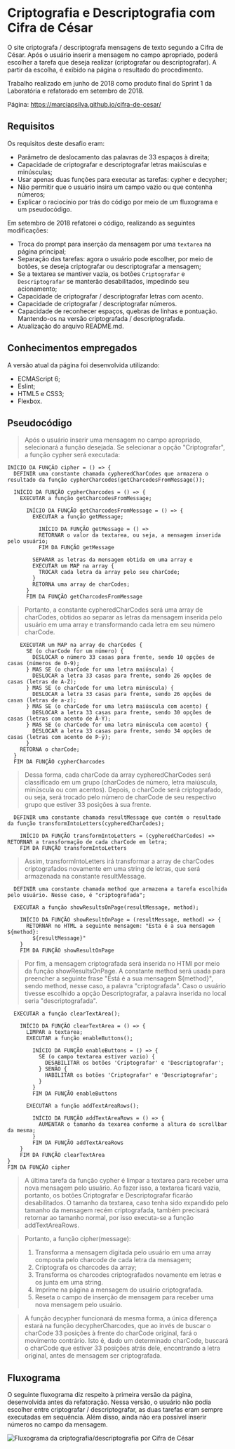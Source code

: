 # Criptografia e Descriptografia com Cifra de César

O site criptografa / descriptografa mensagens de texto segundo a Cifra de César. Após o usuário inserir a mensagem no campo apropriado, poderá escolher a tarefa que deseja realizar (criptografar ou descriptografar). A partir da escolha, é exibido na página o resultado do procedimento. 

Trabalho realizado em junho de 2018 como produto final do Sprint 1 da Laboratória e refatorado em setembro de 2018. 

Página: https://marciapsilva.github.io/cifra-de-cesar/

## Requisitos 

Os requisitos deste desafio eram:

- Parâmetro de deslocamento das palavras de 33 espaços à direita;
- Capacidade de criptografar e descriptografar letras maiúsculas e minúsculas;
- Usar apenas duas funções para executar as tarefas: cypher e decypher;
- Não permitir que o usuário insira um campo vazio ou que contenha números;
- Explicar o raciocínio por trás do código por meio de um fluxograma e um pseudocódigo.

Em setembro de 2018 refatorei o código, realizando as seguintes modificações:

- Troca do prompt para inserção da mensagem por uma `textarea` na página principal;
- Separação das tarefas: agora o usuário pode escolher, por meio de botões, se deseja criptografar ou descriptografar a mensagem;
- Se a textarea se mantiver vazia, os botões `Criptografar` e `Descriptografar` se manterão desabilitados, impedindo seu acionamento;
- Capacidade de criptografar / descriptografar letras com acento.
- Capacidade de criptografar / descriptografar números.
- Capacidade de reconhecer espaços, quebras de linhas e pontuação. Mantendo-os na versão criptografada / descriptografada.
- Atualização do arquivo README.md.

## Conhecimentos empregados

A versão atual da página foi desenvolvida utilizando:

- ECMAScript 6;
- Eslint;
- HTML5 e CSS3;
- Flexbox.

## Pseudocódigo

>Após o usuário inserir uma mensagem no campo apropriado, selecionará a função desejada. Se selecionar a opção "Criptografar", a função cypher será executada:

    INÍCIO DA FUNÇÃO cipher = () => {
      DEFINIR uma constante chamada cypheredCharCodes que armazena o resultado da função cypherCharcodes(getCharcodesFromMessage());

      INÍCIO DA FUNÇÃO cypherCharcodes = () => {
        EXECUTAR a função getCharcodesFromMessage;

          INÍCIO DA FUNÇÃO getCharcodesFromMessage = () => {
            EXECUTAR a função getMessage;

              INÍCIO DA FUNÇÃO getMessage = () => 
              RETORNAR o valor da textarea, ou seja, a mensagem inserida pelo usuário;
              FIM DA FUNÇÃO getMessage
            
            SEPARAR as letras da mensagem obtida em uma array e
            EXECUTAR um MAP na array {
              TROCAR cada letra da array pelo seu charCode;
            }
            RETORNA uma array de charCodes;
          }
          FIM DA FUNÇÃO getCharcodesFromMessage

>Portanto, a constante cypheredCharCodes será uma array de charCodes, obtidos ao separar as letras da mensagem inserida pelo usuário em uma array e transformando cada letra em seu número charCode.

        EXECUTAR um MAP na array de charCodes {
          SE (o charCode for um número) {
            DESLOCAR o número 33 casas para frente, sendo 10 opções de casas (números de 0-9);
          } MAS SE (o charCode for uma letra maiúscula) {
            DESLOCAR a letra 33 casas para frente, sendo 26 opções de casas (letras de A-Z);
          } MAS SE (o charCode for uma letra minúscula) {
            DESLOCAR a letra 33 casas para frente, sendo 26 opções de casas (letras de a-z);
          } MAS SE (o charCode for uma letra maiúscula com acento) {
            DESLOCAR a letra 33 casas para frente, sendo 30 opções de casas (letras com acento de À-Ý);
          } MAS SE (o charCode for uma letra minúscula com acento) {
            DESLOCAR a letra 33 casas para frente, sendo 34 opções de casas (letras com acento de Þ-ÿ);
          }
        RETORNA o charCode; 
      }
      FIM DA FUNÇÃO cypherCharcodes

>Dessa forma, cada charCode da array cypheredCharCodes será classificado em um grupo (charCodes de número, letra maiúscula, minúscula ou com acentos). Depois, o charCode será criptografado, ou seja, será trocado pelo número de charCode de seu respectivo grupo que estiver 33 posições à sua frente. 

      DEFINIR uma constante chamada resultMessage que contém o resultado da função transformIntoLetters(cypheredCharCodes);

        INÍCIO DA FUNÇÃO transformIntoLetters = (cypheredCharCodes) => RETORNAR a transformação de cada charCode em letra;
        FIM DA FUNÇÃO transformIntoLetters

>Assim, transformIntoLetters irá transformar a array de charCodes criptografados novamente em uma string de letras, que será armazenada na constante resultMessage.

      DEFINIR uma constante chamada method que armazena a tarefa escolhida pelo usuário. Nesse caso, é "criptografada";

      EXECUTAR a função showResultsOnPage(resultMessage, method);

        INÍCIO DA FUNÇÃO showResultOnPage = (resultMessage, method) => {
          RETORNAR no HTML a seguinte mensagem: "Esta é a sua mensagem ${method}: 
            ${resultMessage}"
        }
        FIM DA FUNÇÃO showResultOnPage

>Por fim, a mensagem criptografada será inserida no HTMl por meio da função showResultsOnPage. A constante method será usada para preencher a seguinte frase "Está é a sua mensagem ${method}", sendo method, nesse caso, a palavra "criptografada". Caso o usuário tivesse escolhido a opção Descriptografar, a palavra inserida no local seria "descriptografada". 
      
      EXECUTAR a função clearTextArea();

        INÍCIO DA FUNÇÃO clearTextArea = () => {
          LIMPAR a textarea;
          EXECUTAR a função enableButtons(); 

            INÍCIO DA FUNÇÃO enableButtons = () => {
              SE (o campo textarea estiver vazio) {
                DESABILITAR os botões 'Criptografar' e 'Descriptografar';
              } SENÃO {
                HABILITAR os botões 'Criptografar' e 'Descriptografar';
              }
            }
            FIM DA FUNÇÃO enableButtons
          
          EXECUTAR a função addTextAreaRows();

            INÍCIO DA FUNÇÃO addTextAreaRows = () => {
              AUMENTAR o tamanho da texarea conforme a altura do scrollbar da mesma;
            }
            FIM DA FUNÇÃO addTextAreaRows
        }
        FIM DA FUNÇÃO clearTextArea
    }
    FIM DA FUNÇÃO cipher

>A última tarefa da função cypher é limpar a textarea para receber uma nova mensagem pelo usuário. Ao fazer isso, a textarea ficará vazia, portanto, os botões Criptografar e Descriptografar ficarão desabilitados. O tamanho da textarea, caso tenha sido expandido pelo tamanho da mensagem recém criptografada, também precisará retornar ao tamanho normal, por isso executa-se a função addTextAreaRows. 

>Portanto, a função cipher(message):
>1) Transforma a mensagem digitada pelo usuário em uma array composta pelo charcode de cada letra da mensagem;
>2) Criptografa os charcodes da array;
>3) Transforma os charcodes criptografados novamente em letras e os junta em uma string.
>4) Imprime na página a mensagem do usuário criptografada.
>5) Reseta o campo de inserção de mensagem para receber uma nova mensagem pelo usuário.

>A função decypher funcionará da mesma forma, a única diferença estará na função decypherCharcodes, que ao invés de buscar o charCode 33 posições à frente do charCode original, fará o movimento contrário. Isto é, dado um determinado charCode, buscará o charCode que estiver 33 posições atrás dele, encontrando a letra original, antes de mensagem ser criptografada.

## Fluxograma

O seguinte fluxograma diz respeito à primeira versão da página, desenvolvida antes da refatoração. Nessa versão, o usuário não podia escolher entre criptografar / descriptografar, as duas tarefas eram sempre executadas em sequência. Além disso, ainda não era possível inserir números no campo da mensagem. 

![Fluxograma da criptografia/descriptografia por Cifra de César](docs/fluxograma-cifra-de-cesar.jpeg)
